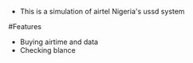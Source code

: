 * This is a simulation of airtel Nigeria's ussd system

#Features
* Buying airtime and data
* Checking blance 
